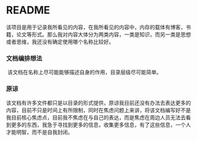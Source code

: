 # README
​	该项目是用于记录我所看见的内容，在我所看见的内容中，内存的载体有博客，书籍，论文等形式。那么我对内容大体分为两类内容，一类是知识，而另一类是思想或者思维，我还没有确定使用哪个名称比较好。

### 文档编排想法

​	该文档在名称上尽可能能够描述自身的作用，目录层级尽可能简单。

### 原谅

​	 该文档有许多文件都只是以目录的形式提供，原谅我目前还没有办法去表达更多的内容，目前不只是时间上有所限制，同时在焦虑问题上来讲，将该文档编写好不是我目前核心焦虑点，目前我不焦虑在与自己的表达，而是焦虑在周边人员无法去看到更多的东西，我急于寻找到更多的信息，收集更多信息，有了这些信息，一个人才能明智，而不是自我封闭。


